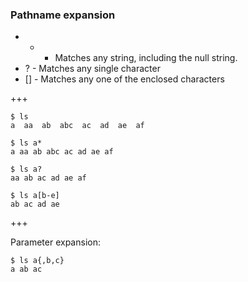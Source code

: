 ### Pathname expansion

- * - Matches  any  string, including the null string.
- ? - Matches any single character     <!-- .element: class="fragment" -->
- [] - Matches any one of the enclosed characters   <!-- .element: class="fragment" -->

+++

```
$ ls
a  aa  ab  abc  ac  ad  ae  af
```
```
$ ls a*
a aa ab abc ac ad ae af
```
```
$ ls a?
aa ab ac ad ae af
```
```
$ ls a[b-e]
ab ac ad ae
```

+++

Parameter expansion:
```
$ ls a{,b,c}
a ab ac
```
